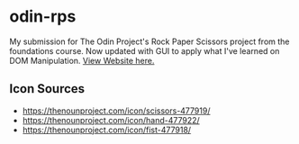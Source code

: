 # odin-rps
My submission for The Odin Project's Rock Paper Scissors project from the foundations course. Now updated with GUI to apply what I've learned on DOM Manipulation. [View Website here.](https://diothewind.github.io/odin-rps/)

## Icon Sources
- https://thenounproject.com/icon/scissors-477919/
- https://thenounproject.com/icon/hand-477922/
- https://thenounproject.com/icon/fist-477918/